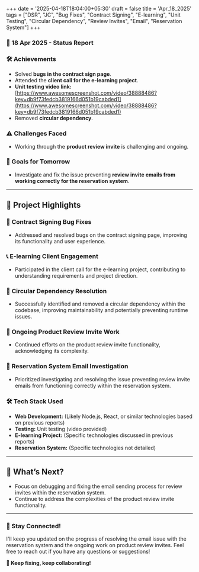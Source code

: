 +++
date = '2025-04-18T18:04:00+05:30'
draft = false
title = 'Apr_18_2025'
tags = ["DSR", "JC", "Bug Fixes", "Contract Signing", "E-learning", "Unit Testing", "Circular Dependency", "Review Invites", "Email", "Reservation System"]
+++

### **📆 18 Apr 2025 - Status Report**

### **🛠 Achievements**

<!--more-->
- Solved **bugs in the contract sign page**.
- Attended the **client call for the e-learning project**.
- **Unit testing video link:** [https://www.awesomescreenshot.com/video/38888486?key=db9f73fedcb3819166d051b19cabded1](https://www.awesomescreenshot.com/video/38888486?key=db9f73fedcb3819166d051b19cabded1)
- Removed **circular dependency**.

### **⚠️ Challenges Faced**

- Working through the **product review invite** is challenging and ongoing.

### **🎯 Goals for Tomorrow**

- Investigate and fix the issue preventing **review invite emails from working correctly for the reservation system**.

---

## 📖 **Project Highlights**

### 📄 **Contract Signing Bug Fixes**

- Addressed and resolved bugs on the contract signing page, improving its functionality and user experience.

### 📞 **E-learning Client Engagement**

- Participated in the client call for the e-learning project, contributing to understanding requirements and project direction.

### 🔄 **Circular Dependency Resolution**

- Successfully identified and removed a circular dependency within the codebase, improving maintainability and potentially preventing runtime issues.

### 📧 **Ongoing Product Review Invite Work**

- Continued efforts on the product review invite functionality, acknowledging its complexity.

### 📧 **Reservation System Email Investigation**

- Prioritized investigating and resolving the issue preventing review invite emails from functioning correctly within the reservation system.

### 🛠️ **Tech Stack Used**

- **Web Development:** (Likely Node.js, React, or similar technologies based on previous reports)
- **Testing:** Unit testing (video provided)
- **E-learning Project:** (Specific technologies discussed in previous reports)
- **Reservation System:** (Specific technologies not detailed)

---

## 🚀 **What’s Next?**

- Focus on debugging and fixing the email sending process for review invites within the reservation system.
- Continue to address the complexities of the product review invite functionality.

---

### **💬 Stay Connected!**

I'll keep you updated on the progress of resolving the email issue with the reservation system and the ongoing work on product review invites. Feel free to reach out if you have any questions or suggestions!

**🚀 Keep fixing, keep collaborating!**
